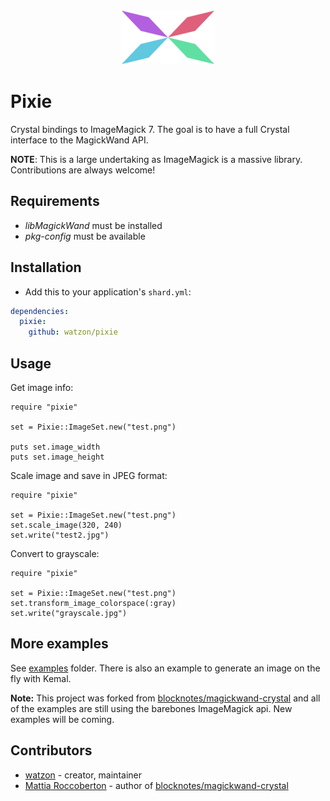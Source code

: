 <div align="center">
  <img src="./assets/pixie-logo-small.png" alt="pixie logo">
</div>

# Pixie

Crystal bindings to ImageMagick 7. The goal is to have a full Crystal interface to the MagickWand API.

**NOTE**: This is a large undertaking as ImageMagick is a massive library. Contributions are always welcome!

## Requirements

- *libMagickWand* must be installed
- *pkg-config* must be available

## Installation

- Add this to your application's `shard.yml`:

```yaml
dependencies:
  pixie:
    github: watzon/pixie
```

## Usage

Get image info:

```crystal
require "pixie"

set = Pixie::ImageSet.new("test.png")

puts set.image_width
puts set.image_height
```

Scale image and save in JPEG format:

```crystal
require "pixie"

set = Pixie::ImageSet.new("test.png")
set.scale_image(320, 240)
set.write("test2.jpg")
```

Convert to grayscale:

```crystal
require "pixie"

set = Pixie::ImageSet.new("test.png")
set.transform_image_colorspace(:gray)
set.write("grayscale.jpg")
```

## More examples

See [examples](https://github.com/watzon/pixie/tree/master/examples) folder. There is also an example to generate an image on the fly with Kemal.

**Note:** This project was forked from [blocknotes/magickwand-crystal](https://github.com/blocknotes/magickwand-crystal) and all of the examples are still using the barebones ImageMagick api. New examples will be coming.

## Contributors

- [watzon](https://github.com/watzon) - creator, maintainer
- [Mattia Roccoberton](http://blocknot.es) - author of [blocknotes/magickwand-crystal](https://github.com/blocknotes/magickwand-crystal)
